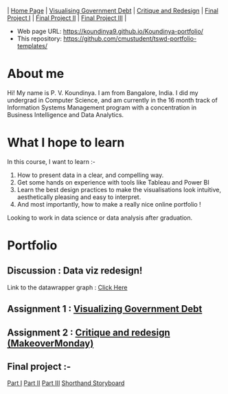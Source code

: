 | [Home Page](https://koundinya9.github.io/Koundinya-portfolio/) | [Visualising Government Debt](visualizing-government-debt.md) | [Critique and Redesign](critique-by-design.md) | [Final Project I](final-project-part-one.md) | [Final Project II](final-project-part-two.md) | [Final Project III](final-project-part-three.md) |


- Web page URL: https://koundinya9.github.io/Koundinya-portfolio/
- This repository: https://github.com/cmustudent/tswd-portfolio-templates/

# About me
Hi! My name is P. V. Koundinya. I am from Bangalore, India. I did my undergrad in Computer Science, and am currently in the 16 month track of Information Systems Management program with a concentration in Business Intelligence and Data Analytics. 




# What I hope to learn
In this course, I want to learn :-

1. How to present data in a clear, and compelling way.
2. Get some hands on experience with tools like Tableau and Power BI
3. Learn the best design practices to make the visualisations look intuitive, aesthetically pleasing and easy to interpret.
4. And most importantly, how to make a really nice online portfolio !

Looking to work in data science or data analysis after graduation.


# Portfolio

## Discussion : Data viz redesign!

Link to the datawrapper graph : [Click Here](https://datawrapper.dwcdn.net/JtrD0/1/)




## Assignment 1 : [Visualizing Government Debt](visualizing-government-debt.md)


## Assignment 2 : [Critique and redesign (MakeoverMonday)](critique-by-design)


## Final project :-

[Part I](final-project-part-one.md)
[Part II](final-project-part-two.md)
[Part III](final-project-part-three.md)
[Shorthand Storyboard](https://preview.shorthand.com/tZPMJBRAL6YFpUXM)

